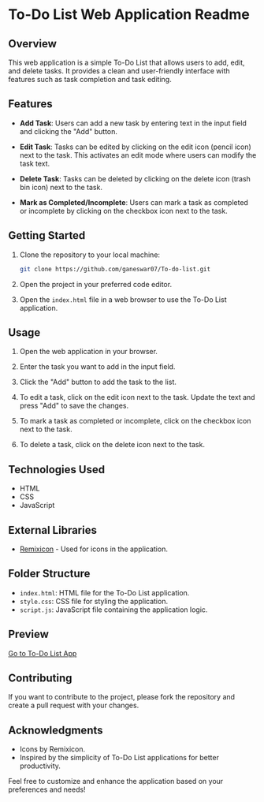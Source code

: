 # To-Do List Web Application Readme

## Overview

This web application is a simple To-Do List that allows users to add, edit, and delete tasks. It provides a clean and user-friendly interface with features such as task completion and task editing.

## Features

- **Add Task**: Users can add a new task by entering text in the input field and clicking the "Add" button.

- **Edit Task**: Tasks can be edited by clicking on the edit icon (pencil icon) next to the task. This activates an edit mode where users can modify the task text.

- **Delete Task**: Tasks can be deleted by clicking on the delete icon (trash bin icon) next to the task.

- **Mark as Completed/Incomplete**: Users can mark a task as completed or incomplete by clicking on the checkbox icon next to the task.

## Getting Started

1. Clone the repository to your local machine:

   ```bash
   git clone https://github.com/ganeswar07/To-do-list.git
   ```

2. Open the project in your preferred code editor.

3. Open the `index.html` file in a web browser to use the To-Do List application.

## Usage

1. Open the web application in your browser.

2. Enter the task you want to add in the input field.

3. Click the "Add" button to add the task to the list.

4. To edit a task, click on the edit icon next to the task. Update the text and press "Add" to save the changes.

5. To mark a task as completed or incomplete, click on the checkbox icon next to the task.

6. To delete a task, click on the delete icon next to the task.

## Technologies Used

- HTML
- CSS
- JavaScript

## External Libraries

- [Remixicon](https://remixicon.com/) - Used for icons in the application.

## Folder Structure

- `index.html`: HTML file for the To-Do List application.
- `style.css`: CSS file for styling the application.
- `script.js`: JavaScript file containing the application logic.




## Preview

[Go to To-Do List App](https://ganeswar07.github.io/To-do-list/)


## Contributing

If you want to contribute to the project, please fork the repository and create a pull request with your changes.



## Acknowledgments

- Icons by Remixicon.
- Inspired by the simplicity of To-Do List applications for better productivity.
  
Feel free to customize and enhance the application based on your preferences and needs!